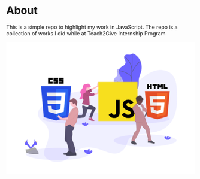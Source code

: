 # About

This is a simple repo to highlight my work in JavaScript. The repo is a collection of works I did while at Teach2Give Internship Program

![alt text](undraw_static_assets_rpm6.png)